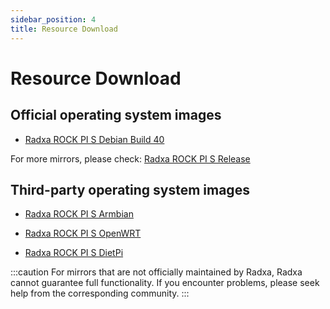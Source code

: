 ```yaml
---
sidebar_position: 4
title: Resource Download
---
```


# Resource Download

## Official operating system images

- [Radxa ROCK PI S Debian Build 40](https://github.com/radxa-build/rock-pi-s/releases/download/b40/rock-pi-s_debian_bookworm_cli_b40.img.xz)

For more mirrors, please check: [Radxa ROCK PI S Release](https://github.com/radxa-build/rock-pi-s/releases)

## Third-party operating system images

- [Radxa ROCK PI S Armbian](https://www.armbian.com/rockpi-s/)

- [Radxa ROCK PI S OpenWRT](https://openwrt.org/toh/hwdata/radxa/radxa_rock_pi_s)

- [Radxa ROCK PI S DietPi](https://dietpi.com/downloads/images/DietPi_ROCKPiS-ARMv8-Bookworm.img.xz)

:::caution
For mirrors that are not officially maintained by Radxa, Radxa cannot guarantee full functionality. If you encounter problems, please seek help from the corresponding community.
:::
